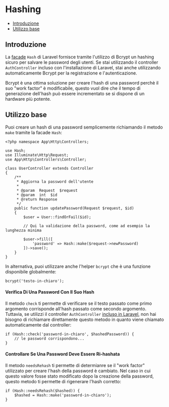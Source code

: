 # Hashing

- [Introduzione](#introduzione)
- [Utilizzo base](#utilizzo-base)

<a name="introduzione"></a>
## Introduzione

La [facade](/docs/5.1/facade) `Hash` di Laravel fornisce tramite l'utilizzo di Bcrypt un hashing sicuro per salvare le password degli utenti. Se stai utilizzando il controller `AuthController` incluso con l'installazione di Laravel, stai anche utilizzando automaticamente Bcrypt per la registrazione e l'autenticazione.

Bcrypt è una ottima soluzione per creare l'hash di una password perchè il suo "work factor" è modificabile, questo vuol dire che il tempo di generazione dell'hash può essere incrementato se si dispone di un hardware più potente.

<a name="utilizzo-base"></a>
## Utilizzo base

Puoi creare un hash di una password semplicemente richiamando il metodo `make` tramite la facade `Hash`:

	<?php namespace App\Http\Controllers;

	use Hash;
	use Illuminate\Http\Request;
	use App\Http\Controllers\Controller;

	class UserController extends Controller
	{
		/**
		 * Aggiorna la password dell'utente
		 *
		 * @param  Request  $request
		 * @param  int  $id
		 * @return Response
		 */
		public function updatePassword(Request $request, $id)
		{
			$user = User::findOrFail($id);

			// Qui la validazione della password, come ad esempio la lunghezza minima

			$user->fill([
				'password' => Hash::make($request->newPassword)
			])->save();
		}
	}

In alternativa, puoi utilizzare anche l'helper `bcrypt` che è una funzione disponibile globalmente:

	bcrypt('testo-in-chiaro');

#### Verifica Di Una Password Con Il Suo Hash

Il metodo `check` ti permette di verificare se il testo passato come primo argomento corrisponde all'hash passato come secondo argomento. Tuttavia, se utilizzi il controller `AuthController` [incluso in Laravel](/docs/5.1/autenticazione), non hai bisogno di richiamare direttamente questo metodo in quanto viene chiamato automaticamente dal controller:

	if (Hash::check('password-in-chiaro', $hashedPassword)) {
		// le password corrispondono...
	}

#### Controllare Se Una Password Deve Essere Ri-hashata

Il metodo `needsRehash` ti permette di determianre se il "work factor" utilizzato per creare l'hash della password è cambiato. Nel caso in cui questo valore fosse stato modificato dopo la creazione della password, questo metodo ti permette di rigenerare l'hash corretto:

	if (Hash::needsRehash($hashed)) {
		$hashed = Hash::make('password-in-chiaro');
	}
